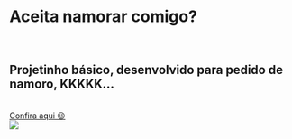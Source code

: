 <h1>Aceita namorar comigo?</h1>
<br>
<h2>Projetinho básico, desenvolvido para pedido de namoro, KKKKK...</h2>
<br>
<a href="https://wellitonsansao07.github.io/Projeto-aceita-namorar-comigo-/">Confira aqui 😉 </a>
<br>

<img src="https://github.com/wellitonsansao07/Projeto-aceita-namorar-comigo-/blob/main/assets/p%C3%A1gina.png?raw=true">
